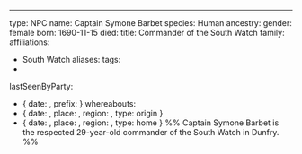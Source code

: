 ---
type: NPC
name: Captain Symone Barbet
species: Human
ancestry: 
gender: female
born: 1690-11-15
died: 
title: Commander of the South Watch
family: 
affiliations: 
  - South Watch
aliases: 
tags: 
  - 
lastSeenByParty: 
  - { date: , prefix: }
whereabouts: 
  - { date: , place: , region: , type: origin }
  - { date: , place: , region: , type: home }
%% Captain Symone Barbet is the respected 29-year-old commander of the South Watch in Dunfry. %%
